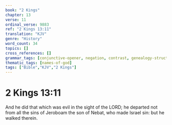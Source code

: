 ```yaml
---
book: "2 Kings"
chapter: 13
verse: 11
ordinal_verse: 9883
ref: "2 Kings 13:11"
translation: "KJV"
genre: "History"
word_count: 34
topics: []
cross_references: []
grammar_tags: [conjunctive-opener, negation, contrast, genealogy-structure]
thematic_tags: [names-of-god]
tags: ["Bible","KJV","2 Kings"]
---
```


# 2 Kings 13:11

And he did that which was evil in the sight of the LORD; he departed not from all the sins of Jeroboam the son of Nebat, who made Israel sin: but he walked therein.
